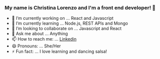 ### My name is Christina Lorenzo and I'm a front end developer! 👋


- 🔭 I’m currently working on ... React and Javascript
- 🌱 I’m currently learning ... Node.js, REST APIs and Mongo
- 👯 I’m looking to collaborate on ... Javascript and React
- 💬 Ask me about ... Anything
- 📫 How to reach me: ... [Linkedin](https://www.linkedin.com/in/cristinalorenzomontes/)
- 😄 Pronouns: ... She/Her
- ⚡ Fun fact: ... I love learning and dancing salsa!

